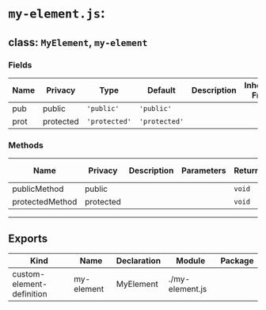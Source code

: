 # `my-element.js`:

## class: `MyElement`, `my-element`

### Fields

| Name | Privacy   | Type          | Default       | Description | Inherited From |
| ---- | --------- | ------------- | ------------- | ----------- | -------------- |
| pub  | public    | `'public'`    | `'public'`    |             |                |
| prot | protected | `'protected'` | `'protected'` |             |                |

### Methods

| Name            | Privacy   | Description | Parameters | Return | Inherited From |
| --------------- | --------- | ----------- | ---------- | ------ | -------------- |
| publicMethod    | public    |             |            | `void` |                |
| protectedMethod | protected |             |            | `void` |                |

<hr/>

## Exports

| Kind                      | Name       | Declaration | Module          | Package |
| ------------------------- | ---------- | ----------- | --------------- | ------- |
| custom-element-definition | my-element | MyElement   | ./my-element.js |         |
